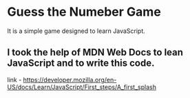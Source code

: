 # Guess the Numeber Game
It is a simple game designed to learn JavaScript.

 ## I took the help of MDN Web Docs to lean JavaScript and to write this code. 
 
 link - https://developer.mozilla.org/en-US/docs/Learn/JavaScript/First_steps/A_first_splash

